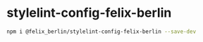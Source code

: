 # stylelint-config-felix-berlin

```bash
npm i @felix_berlin/stylelint-config-felix-berlin --save-dev
```
